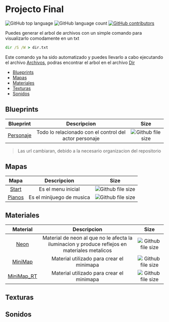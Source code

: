 # Projecto Final

![GitHub top language](https://img.shields.io/github/languages/top/RGVylar/DuckGameContent.svg)
![GitHub language count](https://img.shields.io/github/languages/count/RGVylar/DuckGameContent.svg)
[![GitHub contributors](https://img.shields.io/github/contributors/RGVylar/DuckGameContent.svg)](https://github.com/RGVylar/DuckGameContent/graphs/contributors)

Puedes generar el arbol de archivos con un simple comando para visualizarlo comodamente en un txt
```cmd
dir /S /W > dir.txt
```
Este comando ya ha sido automatizado y puedes llevarlo a cabo ejecutando el archivo [Archivos][archivos], podras encontrar el arbol en el archivo [Dir][dir]


* [Blueprints](#blueprints)
* [Mapas](#mapas)
* [Materiales](#materiales)
* [Texturas](#texturas)
* [Sonidos](#sonidos)

<a name="blueprints"></a>
## Blueprints
| Blueprint              |     Descripcion   |     Size       |
|   :---:                |     :---:         |     :---:      |
| [Personaje][personaje] | Todo lo relacionado con el control del actor personaje | ![Github file size](https://img.shields.io/github/size/RGVylar/DuckGameContent/2DSideScrollerBP/Blueprints/2DSideScrollerCharacter.uasset.svg) |
>Las url cambiaran, debido a la necesario organizacion del repositorio

<a name="mapas"></a>
## Mapas
| Mapa              |     Descripcion   |     Size       |
|   :---:                |     :---:         |     :---:      |
| [Start][start] | Es el menu inicial | ![Github file size](https://img.shields.io/github/size/RGVylar/DuckGameContent/2DSideScrollerBP/Maps/Start.umap.svg) |
| [Pianos][piano] | Es el minijuego de musica | ![Github file size](https://img.shields.io/github/size/RGVylar/DuckGameContent/2DSideScrollerBP/Maps/Piamos.umap.svg) |

<a name="materiales"></a>
## Materiales
| Material     |     Descripcion   |     Size        |
|   :---:      |     :---:         |     :---:       |  
| [Neon][neon] | Material de neon al que no le afecta la iluminacion y produce reflejos en materiales metalicos | ![Github file size](https://img.shields.io/github/size/RGVylar/DuckGameContent/2DSideScrollerBP/Neon.uasset.svg) |
| [MiniMap][minimapa]    | Material utilizado para crear el minimapa  | ![Github file size](https://img.shields.io/github/size/RGVylar/DuckGameContent/2DSideScroller/Materials/MiniMap.uasset.svg) |
| [MiniMap_RT][minimapart] | Material utilizado para crear el minimapa | ![Github file size](https://img.shields.io/github/size/RGVylar/DuckGameContent/2DSideScroller/Materials/MiniMap_RT.uasset.svg)|

<a name="texturas"></a>
## Texturas

<a name="sonidos"></a>
## Sonidos

[archivos]:https://github.com/RGVylar/DuckGameContent/blob/master/archivos.bat
[dir]:https://github.com/RGVylar/DuckGameContent/blob/master/dir.txt
[personaje]:https://github.com/RGVylar/DuckGameContent/blob/master/2DSideScrollerBP/Blueprints/2DSideScrollerCharacter.uasset
[start]:https://github.com/RGVylar/DuckGameContent/blob/master/2DSideScrollerBP/Maps/Start.umap
[piano]:https://github.com/RGVylar/DuckGameContent/blob/master/2DSideScrollerBP/Maps/Pianos.umap
[neon]:https://github.com/RGVylar/DuckGameContent/blob/master/2DSideScrollerBP/Neon.uasset
[minimapa]:https://github.com/RGVylar/DuckGameContent/blob/master/2DSideScroller/Materials/MiniMap.uasset
[minimapart]:https://github.com/RGVylar/DuckGameContent/blob/master/2DSideScroller/Materials/MiniMap_RT.uasset

